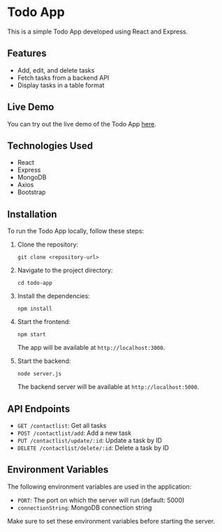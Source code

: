 # Todo App

This is a simple Todo App developed using React and Express.

## Features

- Add, edit, and delete tasks
- Fetch tasks from a backend API
- Display tasks in a table format

## Live Demo

You can try out the live demo of the Todo App [here](https://todo-app-h843.onrender.com/).

## Technologies Used

- React
- Express
- MongoDB
- Axios
- Bootstrap

## Installation

To run the Todo App locally, follow these steps:

1. Clone the repository:

   ```shell
   git clone <repository-url>
   ```

2. Navigate to the project directory:

   ```shell
   cd todo-app
   ```

3. Install the dependencies:

   ```shell
   npm install
   ```

4. Start the frontend:

   ```shell
   npm start
   ```

   The app will be available at `http://localhost:3000`.

5. Start the backend:

   ```shell
   node server.js
   ```

   The backend server will be available at `http://localhost:5000`.

## API Endpoints

- `GET /contactlist`: Get all tasks
- `POST /contactlist/add`: Add a new task
- `PUT /contactlist/update/:id`: Update a task by ID
- `DELETE /contactlist/delete/:id`: Delete a task by ID

## Environment Variables

The following environment variables are used in the application:

- `PORT`: The port on which the server will run (default: 5000)
- `connectionString`: MongoDB connection string

Make sure to set these environment variables before starting the server.

